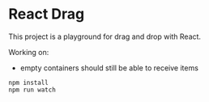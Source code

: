 React Drag
==========
This project is a playground for drag and drop with React.

Working on:
 - empty containers should still be able to receive items

```
npm install
npm run watch
```